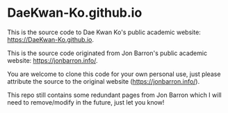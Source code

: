 # DaeKwan-Ko.github.io
This is the source code to Dae Kwan Ko's public academic website: https://DaeKwan-Ko.github.io. 

This is the source code originated from Jon Barron's public academic website: https://jonbarron.info/.

You are welcome to clone this code for your own personal use, just please attribute the source to the original website (https://jonbarron.info/).

This repo still contains some redundant pages from Jon Barron which I will need to remove/modify in the future, just let you know!